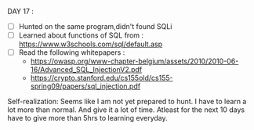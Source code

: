 DAY 17 : 
* [ ] Hunted on the same program,didn't found SQLi 
* [ ] Learned about functions of SQL from : https://www.w3schools.com/sql/default.asp
* [ ] Read the following whitepapers : 
  * https://owasp.org/www-chapter-belgium/assets/2010/2010-06-16/Advanced_SQL_InjectionV2.pdf
  * https://crypto.stanford.edu/cs155old/cs155-spring09/papers/sql_injection.pdf  

Self-realization: Seems like I am not yet prepared to hunt. I have to learn a lot more than normal. And give it a lot of time. Atleast for the next 10 days have to give more than 5hrs to learning everyday.
